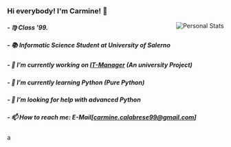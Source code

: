 ### Hi everybody! I'm Carmine! 👋                                                                         
<img align="right" src="https://github-readme-stats.vercel.app/api?username=carmineh&count_private=true&count_private=true&show_icons=true" alt="Personal Stats">

##### - ♍ Class '99. 
##### - 📚 Informatic Science Student at University of Salerno
##### - 🔭 I’m currently working on <a href="https://github.com/Carmineh/IT-Manager" alt="University Project">IT-Manager</a> (An university Project)
##### - 🌱 I’m currently learning Python (Pure Python)
##### - 🤔 I’m looking for help with advanced Python
##### - 📫 How to reach me: E-Mail[carmine.calabrese99@gmail.com]
a
